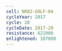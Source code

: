 ```yaml
---
cell: NR02-GOLF-04
cycleYear: 2017
cycle: 20
cycleDate: 2017-20
resistance: 622000
enlightened: 387000
---
```

